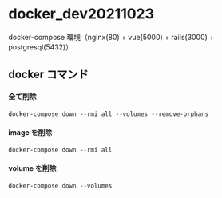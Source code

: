 # docker_dev20211023

docker-compose 環境（nginx(80) + vue(5000) + rails(3000) + postgresql(5432)）

## docker コマンド

#### 全て削除

```
docker-compose down --rmi all --volumes --remove-orphans
```

#### image を削除

```
docker-compose down --rmi all
```

#### volume を削除

```
docker-compose down --volumes
```
